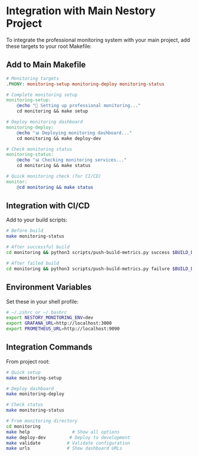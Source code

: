 # Integration with Main Nestory Project

To integrate the professional monitoring system with your main project, add these targets to your root Makefile:

## Add to Main Makefile

```makefile
# Monitoring targets
.PHONY: monitoring-setup monitoring-deploy monitoring-status

# Complete monitoring setup
monitoring-setup:
	@echo "🚀 Setting up professional monitoring..."
	cd monitoring && make setup

# Deploy monitoring dashboard
monitoring-deploy:
	@echo "📊 Deploying monitoring dashboard..."
	cd monitoring && make deploy-dev

# Check monitoring status  
monitoring-status:
	@echo "📊 Checking monitoring services..."
	cd monitoring && make status

# Quick monitoring check (for CI/CD)
monitor:
	@cd monitoring && make status
```

## Integration with CI/CD

Add to your build scripts:

```bash
# Before build
make monitoring-status

# After successful build
cd monitoring && python3 scripts/push-build-metrics.py success $BUILD_DURATION

# After failed build
cd monitoring && python3 scripts/push-build-metrics.py failure $BUILD_DURATION
```

## Environment Variables

Set these in your shell profile:

```bash
# ~/.zshrc or ~/.bashrc
export NESTORY_MONITORING_ENV=dev
export GRAFANA_URL=http://localhost:3000
export PROMETHEUS_URL=http://localhost:9090
```

## Integration Commands

From project root:

```bash
# Quick setup
make monitoring-setup

# Deploy dashboard  
make monitoring-deploy

# Check status
make monitoring-status

# From monitoring directory
cd monitoring
make help                # Show all options
make deploy-dev         # Deploy to development
make validate          # Validate configuration
make urls              # Show dashboard URLs
```